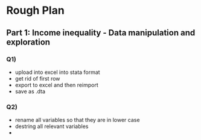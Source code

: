 # Rough Plan 

## Part 1: Income inequality - Data manipulation and exploration

### Q1)
  - upload into excel into stata format
  - get rid of first row
  - export to excel and then reimport
  - save as .dta

### Q2)
  - rename all variables so that they are in lower case
  - destring all relevant variables
  - 
  
